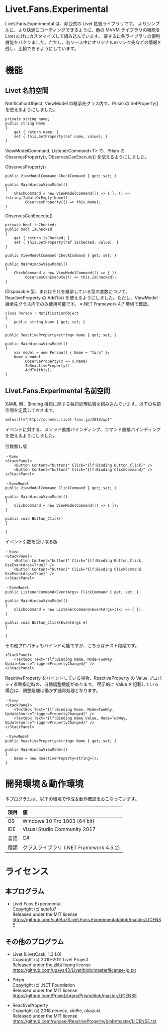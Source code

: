 ﻿# Livet.Fans.Experimental
Livet.Fans.Experimental は、非公式の Livet 拡張ライブラリです。
よりシンプルに、より快適にコーディングできるように、他の MVVM ライブラリの機能を Livet 向けにカスタマイズして組み込んでいます。
要するに各ライブラリの便利機能をパクりました。ただし、各ソース中にオリジナルのリンク先などの情報を残し、比較できるようにしています。

# 機能

## Livet 名前空間
NotificationObject, ViewModel の継承先クラス内で、Prism の SetProperty() を使えるようにしました。

    private string name;
    public string Name
    {
        get { return name; }
        set { this.SetProperty(ref name, value); }
    }

ViewModelCommand, ListenerCommand&lt;T&gt; で、Prism の ObservesProperty(), ObservesCanExecute() を使えるようにしました。

ObservesProperty()

    public ViewModelCommand CheckCommand { get; set; }

    public MainWindowViewModel()
    {
        CheckCommand = new ViewModelCommand(() => { }, () => !string.IsNullOrEmpty(Name))
            .ObservesProperty(() => this.Name);
    }

ObservesCanExecute()

    private bool isChecked;
    public bool IsChecked
    {
        get { return isChecked; }
        set { this.SetProperty(ref isChecked, value); }
    }

    public ViewModelCommand CheckCommand { get; set; }

    public MainWindowViewModel()
    {
        CheckCommand = new ViewModelCommand(() => { })
            .ObservesCanExecute(() => this.IsChecked);
    }

IDisposable 型、またはそれを継承している型の変数について、ReactiveProperty の AddTo() を使えるようにしました。ただし、ViewModel 継承先クラス内でのみ使用可能です。
※.NET Framework 4.7 環境で確認。

    class Person : NotificationObject
    {
        public string Name { get; set; }
    }

    public ReactiveProperty<string> Name { get; set; }

    public MainWindowViewModel()
    {
        var model = new Person() { Name = "taro" };
        Name = model
            .ObserveProperty(x => x.Name)
            .ToReactiveProperty()
            .AddTo(this);
    }

## Livet.Fans.Experimental 名前空間

XAML 側、Binding 機能に関する独自処理拡張を組み込んでいます。以下の名前空間を定義しておきます。

    xmlns:lf="http://schemas.livet-fans.jp/2018/wpf"

イベントに対する、メソッド直接バインディング、コマンド直接バインディングを使えるようにしました。

引数無し版

    ・View
    <StackPanel>
        <Button Content="button1" Click="{lf:Binding Button_Click}" />
        <Button Content="button2" Click="{lf:Binding ClickCommand}" />
    </StackPanel>

    ・ViewModel
    public ViewModelCommand ClickCommand { get; set; }

    public MainWindowViewModel()
    {
        ClickCommand = new ViewModelCommand(() => { });
    }

    public void Button_Click()
    {

    }

イベント引数を受け取る版

    ・View
    <StackPanel>
        <Button Content="button1" Click="{lf:Binding Button_Click, UseEventArgs=True}" />
        <Button Content="button2" Click="{lf:Binding ClickCommand, UseEventArgs=True}" />
    </StackPanel>

    ・ViewModel
    public ListenerCommand<EventArgs> ClickCommand { get; set; }

    public MainWindowViewModel()
    {
        ClickCommand = new ListenerCommand<EventArgs>((x) => { });
    }

    public void Button_Click(EventArgs e)
    {

    }

その他プロパティもバインド可能ですが、こちらはテスト段階です。

    <StackPanel>
        <TextBox Text="{lf:Binding Name, Mode=TwoWay, UpdateSourceTrigger=PropertyChanged}" />
    </StackPanel>

ReactiveProperty をバインドしている場合、ReactiveProperty の Value プロパティ省略指定時の、自動調整機能があります。
明示的に Value を記載している場合は、調整処理は働かず通常処理となります。

    ・View
    <StackPanel>
        <TextBox Text="{lf:Binding Name, Mode=TwoWay, UpdateSourceTrigger=PropertyChanged}" />
        <TextBox Text="{lf:Binding Name.Value, Mode=TwoWay, UpdateSourceTrigger=PropertyChanged}" />
    </StackPanel>

    ・ViewModel
    public ReactiveProperty<string> Name { get; set; }

    public MainWindowViewModel()
    {
        Name = new ReactiveProperty<string>();
    }


# 開発環境＆動作環境

本プログラムは、以下の環境で作成＆動作確認をおこなっています。

| 項目 | 値                                                               |
| ----- |:---------------------------------------------------- |
| OS   | Windows 10 Pro 1803 (64 bit)                              |
| IDE  | Visual Studio Community 2017                     |
| 言語 | C#                                                       |
| 種類 | クラスライブラリ (.NET Framework 4.5.2) |


# ライセンス

## 本プログラム

- Livet.Fans.Experimental  
   Copyright (c) sutefu7  
   Released under the MIT license  
   https://github.com/sutefu7/Livet.Fans.Experimental/blob/master/LICENSE  


## その他のプログラム

- Livet (LivetCask, 1.3.1.0)  
   Copyright (c) 2010-2011 Livet Project  
   Released under the zlib/libpng license  
   https://github.com/ugaya40/Livet/blob/master/license-jp.txt  

- Prism  
   Copyright (c) .NET Foundation  
   Released under the MIT license  
   https://github.com/PrismLibrary/Prism/blob/master/LICENSE  

- ReactiveProperty  
   Copyright (c) 2018 neuecc, xin9le, okazuki  
   Released under the MIT license  
   https://github.com/runceel/ReactiveProperty/blob/master/LICENSE.txt  

